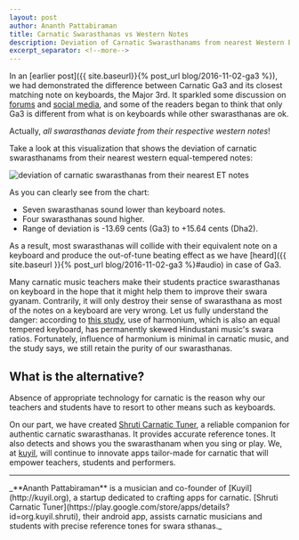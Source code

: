 ```yaml
---
layout: post
author: Ananth Pattabiraman
title: Carnatic Swarasthanas vs Western Notes
description: Deviation of Carnatic Swarasthanams from nearest Western Equal Tempered notes
excerpt_separator: <!--more-->
---
```

In an [earlier post]({{ site.baseurl}}{% post_url blog/2016-11-02-ga3 %}), we had demonstrated the difference between Carnatic Ga3 and its closest matching note on keyboards, the Major 3rd. It sparkled some discussion on [forums](http://www.rasikas.org/forums/viewtopic.php?f=9&t=28292) and [social media](https://www.facebook.com/kuyilorg/posts/343819562676883), and some of the readers began to think that only Ga3 is different from what is on keyboards while other swarasthanas are ok.

Actually, _all swarasthanas deviate from their respective western notes_! 

Take a look at this visualization that shows the deviation of carnatic swarasthanams from their nearest western equal-tempered notes:

<img class="img-responsive" alt="deviation of carnatic swarasthanas from their nearest ET notes" src="{{ site.url }}/images/carnatic_vs_et.png" />

As you can clearly see from the chart:

* Seven swarasthanas sound lower than keyboard notes.
* Four swarasthanas sound higher.
* Range of deviation is -13.69 cents (Ga3) to +15.64 cents (Dha2).

As a result, most swarasthanas will collide with their equivalent note on a keyboard and produce the out-of-tune beating effect as we have [heard]({{ site.baseurl }}{% post_url blog/2016-11-02-ga3 %}#audio) in case of Ga3.

Many carnatic music teachers make their students practice swarasthanas on keyboard in the hope that it might help them to improve their swara gyanam. Contrarily, it will only destroy their sense of swarasthana as most of the notes on a keyboard are very wrong. Let us fully understand the danger: according to [this study](http://mtg.upf.edu/files/publications/jserra11ismir_icmtuning.pdf), use of harmonium, which is also an equal tempered keyboard, has permanently skewed Hindustani music's swara ratios. Fortunately, influence of harmonium is minimal in carnatic music, and the study says, we still retain the purity of our swarasthanas.

## What is the alternative? 

Absence of appropriate technology for carnatic is the reason why our teachers and students have to resort to other means such as keyboards.

On our part, we have created [Shruti Carnatic Tuner](https://play.google.com/store/apps/details?id=org.kuyil.shruti), a reliable companion for authentic carnatic swarasthanas. It provides accurate reference tones. It also detects and shows you the swarasthanam when you sing or play.  We, at [kuyil](http://www.kuyil.org), will continue to innovate apps tailor-made for carnatic that will empower teachers, students and performers.

<hr />
_**Ananth Pattabiraman** is a musician and co-founder of [Kuyil](http://kuyil.org), a startup dedicated to crafting apps for carnatic.  
[Shruti Carnatic Tuner](https://play.google.com/store/apps/details?id=org.kuyil.shruti), their android app, assists carnatic musicians and students with precise reference tones for swara sthanas._
